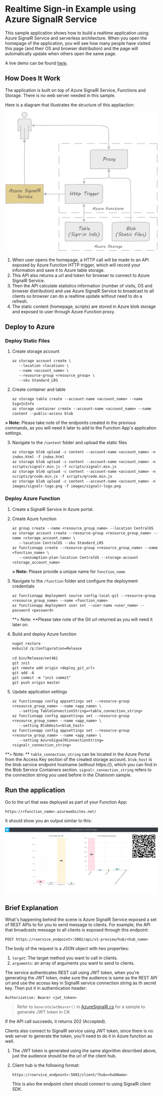 # Realtime Sign-in Example using Azure SignalR Service

This sample application shows how to build a realtime application using Azure SignalR Service and serverless architecture. When you open the homepage of the application, you will see how many people have visited this page (and their OS and browser distribution) and the page will automatically update when others open the same page.

A live demo can be found [here](https://signalrsignin.azurewebsites.net).

## How Does It Work

The application is built on top of Azure SignalR Service, Functions and Storage. There is no web server needed in this sample.

Here is a diagram that illustrates the structure of this appliaction:

![architecture](../../docs/images/signin.png)

1. When user opens the homepage, a HTTP call will be made to an API exposed by Azure Function HTTP trigger, which will record your information and save it to Azure table storage.
2. This API also returns a url and token for browser to connect to Azure SignalR Service.
3. Then the API calculate statistics information (number of visits, OS and browser distribution) and use Azure SignalR Service to broadcast to all clients so browser can do a realtime update without need to do a refresh.
4. The static content (homepage, scripts) are stored in Azure blob storage and exposed to user through Azure Function proxy.

## Deploy to Azure

### Deploy Static Files

1. Create storage account

   ```
   az storage account create \
      --location <location> \
      --name <account_name> \
      --resource-group <resource_group> \
      --sku Standard_LRS
   ```

2. Create container and table

   ```
   az storage table create --account-name <account_name> --name SignInInfo
   az storage container create --account-name <account_name> --name content --public-access blob
   ```
**> Note:** Please take note of the endpoints created in the previous commands, as you will need it later to add to the Function App's application settings.

3. Navigate to the ```/content``` folder and upload the static files

   ```
   az storage blob upload -c content --account-name <account_name> -n index.html -f index.html
   az storage blob upload -c content --account-name <account_name> -n scripts/signalr.min.js -f scripts/signalr.min.js
   az storage blob upload -c content --account-name <account_name> -n scripts/qrcode.min.js -f scripts/qrcode.min.js
   az storage blob upload -c content --account-name <account_name> -n images/signalr-logo.png -f images/signalr-logo.png
   ```


### Deploy Azure Function

1. Create a SignalR Service in Azure portal.

2. Create Azure function

   ```
   az group create --name <resource_group_name> --location CentralUS
   az storage account create --resource-group <resource_group_name> --name <storage_account_name> \
      --location CentralUS --sku Standard_LRS
   az functionapp create --resource-group <resource_group_name> --name <function_name> \
      --consumption-plan-location CentralUS --storage-account <storage_account_name>
   ```

   **> Note:** Please provide a unique name for ```function_name```

3. Navigate to the ```/function``` folder and configure the deployment credentials

   ```
   az functionapp deployment source config-local-git --resource-group <resource_group_name> --name <function_name>
   az functionapp deployment user set --user-name <user_name> --password <password>
   ```

   **> Note: **Please take note of the Git url returned as you will need it later on.

4. Build and deploy Azure function

   ```
   nuget restore
   msbuild /p:Configuration=Release

   cd bin/Release/net461
   git init
   git remote add origin <deploy_git_url>
   git add -A
   git commit -m "init commit"
   git push origin master
   ```

5. Update application settings

   ```
   az functionapp config appsettings set --resource-group <resource_group_name> --name <app_name> \
      --setting TableConnectionString=<table_connection_string>
   az functionapp config appsettings set --resource-group <resource_group_name> --name <app_name> \
      --setting BlobHost=<blob_host>
   az functionapp config appsettings set --resource-group <resource_group_name> --name <app_name> \
      --setting AzureSignalRConnectionString=<signalr_connection_string>

   ```

**> Note: ** ```table_connection_string``` can be located in the Azure Portal from the Access Key section of the created storage account. ```blob_host``` is the blob service endpoint hostname (without https://), which you can find in the Blob Service Containers section. ```signalr_connection_string``` refers to the connection string you used before in the Chatroom sample.

## Run the application

Go to the url that was deployed as part of your Function App:

   ```
   https://<function_name>.azurewebsites.net/
   ``` 

It should show you an output similar to this:

![Screenshot of the output in a web browser](screenshot.png)

## Brief Explanation

What's happening behind the scene is Azure SignalR Service exposed a set of REST APIs to for you to send message to clients. For example, the API that broadcasts message to all clients is exposed through this endpoint:

```
POST https://<service_endpoint>:5002/api/v1-preview/hub/<hub_name>
```

The body of the request is a JSON object with two properties:

1. `target`: The target method you want to call in clients.
2. `arguments`: an array of arguments you want to send to clients.

The service authenticates REST call using JWT token, when you're generating the JWT token, make sure the audience is same as the REST API url and use the access key in SignalR service connection string as th secret key. Then put it in authentication header:

```
Authorization: Bearer <jwt_token>
```

> Refer to `GenerateJwtBearer()` in [AzureSignalR.cs](function/AzureSignalR.cs) for a sample to generate JWT token in C#.

If the API call succeeds, it returns 202 (Accepted).

Clients also connect to SignalR service using JWT token, since there is no web server to generate the token, you'll need to do it in Azure function as well.

1. The JWT token is generated using the same algorithm described above, just the audience should be the url of the client hub.
2. Client hub is the following format:

   ```
   https://<service_endpoint>:5001/client/?hub=<hubName>
   ```

   This is also the endpoint client should connect to using SignalR client SDK.
